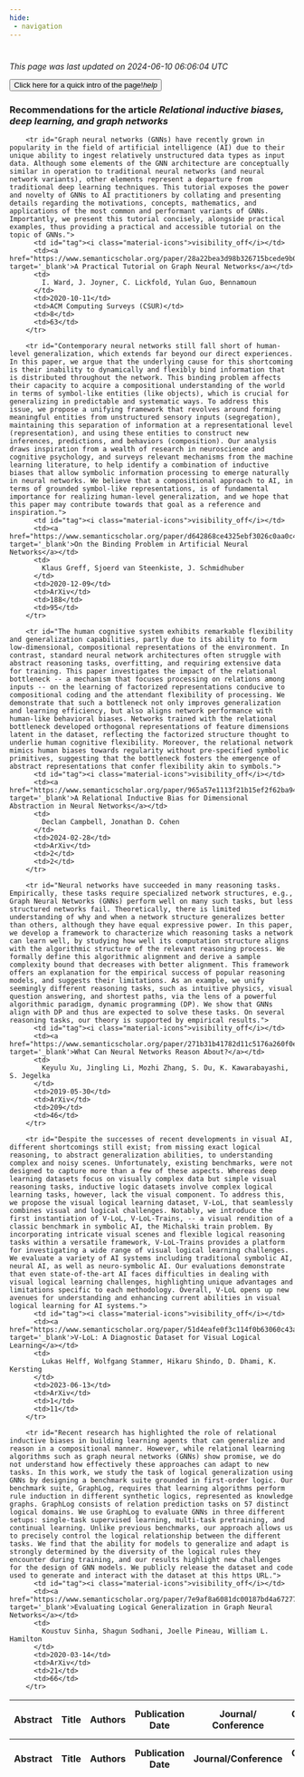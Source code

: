 ```yaml
---
hide:
 - navigation
---
```

<!DOCTYPE html>
#
<html lang="en">
<head>
  <meta charset="utf-8">
</head>

<body>
  <p>
  <i class="footer">This page was last updated on 2024-06-10 06:06:04 UTC</i>
  </p>
  
  <div class="note info" onclick="startIntro()">
    <p>
      <button type="button" class="buttons">
        <div style="display: flex; align-items: center;">
        Click here for a quick intro of the page! <i class="material-icons">help</i>
        </div>
      </button>
    </p>
  </div>

  <p>
  <h3 data-intro='Recommendations for the article'>
    Recommendations for the article <i>Relational inductive biases, deep learning, and graph networks</i>
  </h3>
  <table id="table1" class="display wrap" style="width:100%">
  <thead>
    <tr>
        <th data-intro='Click to view the abstract (if available)'>Abstract</th>
        <th>Title</th>
        <th>Authors</th>
        <th>Publication Date</th>
        <th>Journal/ Conference</th>
        <th>Citation count</th>
        <th data-intro='Highest h-index among the authors'>Highest h-index</th>
    </tr>
  </thead>
  <tbody>
    
        <tr id="Graph neural networks (GNNs) have recently grown in popularity in the field of artificial intelligence (AI) due to their unique ability to ingest relatively unstructured data types as input data. Although some elements of the GNN architecture are conceptually similar in operation to traditional neural networks (and neural network variants), other elements represent a departure from traditional deep learning techniques. This tutorial exposes the power and novelty of GNNs to AI practitioners by collating and presenting details regarding the motivations, concepts, mathematics, and applications of the most common and performant variants of GNNs. Importantly, we present this tutorial concisely, alongside practical examples, thus providing a practical and accessible tutorial on the topic of GNNs.">
          <td id="tag"><i class="material-icons">visibility_off</i></td>
          <td><a href="https://www.semanticscholar.org/paper/28a22bea3d98b326715bcede9b0216d3f788e1b8" target='_blank'>A Practical Tutorial on Graph Neural Networks</a></td>
          <td>
            I. Ward, J. Joyner, C. Lickfold, Yulan Guo, Bennamoun
          </td>
          <td>2020-10-11</td>
          <td>ACM Computing Surveys (CSUR)</td>
          <td>8</td>
          <td>63</td>
        </tr>
    
        <tr id="Contemporary neural networks still fall short of human-level generalization, which extends far beyond our direct experiences. In this paper, we argue that the underlying cause for this shortcoming is their inability to dynamically and flexibly bind information that is distributed throughout the network. This binding problem affects their capacity to acquire a compositional understanding of the world in terms of symbol-like entities (like objects), which is crucial for generalizing in predictable and systematic ways. To address this issue, we propose a unifying framework that revolves around forming meaningful entities from unstructured sensory inputs (segregation), maintaining this separation of information at a representational level (representation), and using these entities to construct new inferences, predictions, and behaviors (composition). Our analysis draws inspiration from a wealth of research in neuroscience and cognitive psychology, and surveys relevant mechanisms from the machine learning literature, to help identify a combination of inductive biases that allow symbolic information processing to emerge naturally in neural networks. We believe that a compositional approach to AI, in terms of grounded symbol-like representations, is of fundamental importance for realizing human-level generalization, and we hope that this paper may contribute towards that goal as a reference and inspiration.">
          <td id="tag"><i class="material-icons">visibility_off</i></td>
          <td><a href="https://www.semanticscholar.org/paper/d642868ce4325ebf3026c0aa0c497a079f112a8d" target='_blank'>On the Binding Problem in Artificial Neural Networks</a></td>
          <td>
            Klaus Greff, Sjoerd van Steenkiste, J. Schmidhuber
          </td>
          <td>2020-12-09</td>
          <td>ArXiv</td>
          <td>188</td>
          <td>95</td>
        </tr>
    
        <tr id="The human cognitive system exhibits remarkable flexibility and generalization capabilities, partly due to its ability to form low-dimensional, compositional representations of the environment. In contrast, standard neural network architectures often struggle with abstract reasoning tasks, overfitting, and requiring extensive data for training. This paper investigates the impact of the relational bottleneck -- a mechanism that focuses processing on relations among inputs -- on the learning of factorized representations conducive to compositional coding and the attendant flexibility of processing. We demonstrate that such a bottleneck not only improves generalization and learning efficiency, but also aligns network performance with human-like behavioral biases. Networks trained with the relational bottleneck developed orthogonal representations of feature dimensions latent in the dataset, reflecting the factorized structure thought to underlie human cognitive flexibility. Moreover, the relational network mimics human biases towards regularity without pre-specified symbolic primitives, suggesting that the bottleneck fosters the emergence of abstract representations that confer flexibility akin to symbols.">
          <td id="tag"><i class="material-icons">visibility_off</i></td>
          <td><a href="https://www.semanticscholar.org/paper/965a57e1113f21b15ef2f62ba94f4e3db890e68c" target='_blank'>A Relational Inductive Bias for Dimensional Abstraction in Neural Networks</a></td>
          <td>
            Declan Campbell, Jonathan D. Cohen
          </td>
          <td>2024-02-28</td>
          <td>ArXiv</td>
          <td>2</td>
          <td>2</td>
        </tr>
    
        <tr id="Neural networks have succeeded in many reasoning tasks. Empirically, these tasks require specialized network structures, e.g., Graph Neural Networks (GNNs) perform well on many such tasks, but less structured networks fail. Theoretically, there is limited understanding of why and when a network structure generalizes better than others, although they have equal expressive power. In this paper, we develop a framework to characterize which reasoning tasks a network can learn well, by studying how well its computation structure aligns with the algorithmic structure of the relevant reasoning process. We formally define this algorithmic alignment and derive a sample complexity bound that decreases with better alignment. This framework offers an explanation for the empirical success of popular reasoning models, and suggests their limitations. As an example, we unify seemingly different reasoning tasks, such as intuitive physics, visual question answering, and shortest paths, via the lens of a powerful algorithmic paradigm, dynamic programming (DP). We show that GNNs align with DP and thus are expected to solve these tasks. On several reasoning tasks, our theory is supported by empirical results.">
          <td id="tag"><i class="material-icons">visibility_off</i></td>
          <td><a href="https://www.semanticscholar.org/paper/271b31b41782d11c5176a260f0ecdf2611b21e77" target='_blank'>What Can Neural Networks Reason About?</a></td>
          <td>
            Keyulu Xu, Jingling Li, Mozhi Zhang, S. Du, K. Kawarabayashi, S. Jegelka
          </td>
          <td>2019-05-30</td>
          <td>ArXiv</td>
          <td>209</td>
          <td>46</td>
        </tr>
    
        <tr id="Despite the successes of recent developments in visual AI, different shortcomings still exist; from missing exact logical reasoning, to abstract generalization abilities, to understanding complex and noisy scenes. Unfortunately, existing benchmarks, were not designed to capture more than a few of these aspects. Whereas deep learning datasets focus on visually complex data but simple visual reasoning tasks, inductive logic datasets involve complex logical learning tasks, however, lack the visual component. To address this, we propose the visual logical learning dataset, V-LoL, that seamlessly combines visual and logical challenges. Notably, we introduce the first instantiation of V-LoL, V-LoL-Trains, -- a visual rendition of a classic benchmark in symbolic AI, the Michalski train problem. By incorporating intricate visual scenes and flexible logical reasoning tasks within a versatile framework, V-LoL-Trains provides a platform for investigating a wide range of visual logical learning challenges. We evaluate a variety of AI systems including traditional symbolic AI, neural AI, as well as neuro-symbolic AI. Our evaluations demonstrate that even state-of-the-art AI faces difficulties in dealing with visual logical learning challenges, highlighting unique advantages and limitations specific to each methodology. Overall, V-LoL opens up new avenues for understanding and enhancing current abilities in visual logical learning for AI systems.">
          <td id="tag"><i class="material-icons">visibility_off</i></td>
          <td><a href="https://www.semanticscholar.org/paper/51d4eafe0f3c114f0b63060c43af4c02c0d71214" target='_blank'>V-LoL: A Diagnostic Dataset for Visual Logical Learning</a></td>
          <td>
            Lukas Helff, Wolfgang Stammer, Hikaru Shindo, D. Dhami, K. Kersting
          </td>
          <td>2023-06-13</td>
          <td>ArXiv</td>
          <td>1</td>
          <td>11</td>
        </tr>
    
        <tr id="Recent research has highlighted the role of relational inductive biases in building learning agents that can generalize and reason in a compositional manner. However, while relational learning algorithms such as graph neural networks (GNNs) show promise, we do not understand how effectively these approaches can adapt to new tasks. In this work, we study the task of logical generalization using GNNs by designing a benchmark suite grounded in first-order logic. Our benchmark suite, GraphLog, requires that learning algorithms perform rule induction in different synthetic logics, represented as knowledge graphs. GraphLog consists of relation prediction tasks on 57 distinct logical domains. We use GraphLog to evaluate GNNs in three different setups: single-task supervised learning, multi-task pretraining, and continual learning. Unlike previous benchmarks, our approach allows us to precisely control the logical relationship between the different tasks. We find that the ability for models to generalize and adapt is strongly determined by the diversity of the logical rules they encounter during training, and our results highlight new challenges for the design of GNN models. We publicly release the dataset and code used to generate and interact with the dataset at this https URL.">
          <td id="tag"><i class="material-icons">visibility_off</i></td>
          <td><a href="https://www.semanticscholar.org/paper/7e9af8a6081dc00187bd4a6727751d1721bd7816" target='_blank'>Evaluating Logical Generalization in Graph Neural Networks</a></td>
          <td>
            Koustuv Sinha, Shagun Sodhani, Joelle Pineau, William L. Hamilton
          </td>
          <td>2020-03-14</td>
          <td>ArXiv</td>
          <td>21</td>
          <td>66</td>
        </tr>
    
  </tbody>
  <tfoot>
    <tr>
        <th>Abstract</th>
        <th>Title</th>
        <th>Authors</th>
        <th>Publication Date</th>
        <th>Journal/Conference</th>
        <th>Citation count</th>
        <th>Highest h-index</th>
    </tr>
  </tfoot>
  </table>
  </p>

</body>

<script>
var dataTableOptions = {
        initComplete: function () {
        this.api()
            .columns()
            .every(function () {
                let column = this;
 
                // Create select element
                let select = document.createElement('select');
                select.add(new Option(''));
                column.footer().replaceChildren(select);
 
                // Apply listener for user change in value
                select.addEventListener('change', function () {
                    column
                        .search(select.value, {exact: true})
                        .draw();
                });

                // keep the width of the select element same as the column
                select.style.width = '100%';
 
                // Add list of options
                column
                    .data()
                    .unique()
                    .sort()
                    .each(function (d, j) {
                        select.add(new Option(d));
                    });
            });
    },
    scrollX: false,
    scrollCollapse: true,
    paging: true,
    fixedColumns: true,
    columnDefs: [
        {"className": "dt-center", "targets": "_all"},
        // set width for both columns 0 and 1 as 25%
        { width: '5%', targets: 0 },
        { width: '25%', targets: 1 },
        { width: '20%', targets: 2 },
        { width: '10%', targets: 3 },
        { width: '20%', targets: 4 }

      ],
    pageLength: 10,
    layout: {
        topStart: {
            buttons: ['copy', 'csv', 'excel', 'pdf', 'print']
        }
    }
  }
  new DataTable('#table1', dataTableOptions);
  
  var table = $('#table1').DataTable();
  $('#table1 tbody').on('click', 'td:first-child', function () {
    var tr = $(this).closest('tr');
    var row = table.row( tr );

    var rowId = tr.attr('id');
    // alert(rowId);

    if (row.child.isShown()) {
      // This row is already open - close it.
      row.child.hide();
      tr.removeClass('shown');
      tr.find('td:first-child').html('<i class="material-icons">visibility_off</i>');
    } else {
      // Open row.
      // row.child('foo').show();
      var content = '<div class="child-row-content"><strong>Abstract:</strong> ' + rowId + '</div>';
      row.child(content).show();
      tr.addClass('shown');
      tr.find('td:first-child').html('<i class="material-icons">visibility</i>');
    }
  });
</script>
<style>
  .child-row-content {
    text-align: justify;
    text-justify: inter-word;
    word-wrap: break-word; /* Ensure long words are broken */
    white-space: normal; /* Ensure text wraps to the next line */
    max-width: 100%; /* Ensure content does not exceed the table width */
    padding: 10px; /* Optional: add some padding for better readability */
    /* font size */
    font-size: small;
  }
</style>
</html>